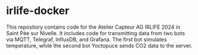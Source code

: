 # irlife-docker
 
This repository contains code for the Atelier Capteur AG IRLIFE 2024 in Saint Pée sur Nivelle. It includes code for transmitting data from two bots via MQTT, Telegraf, InfluxDB, and Grafana. The first bot simulates temperature, while the second bot Yoctopuce sends CO2 data to the server.



